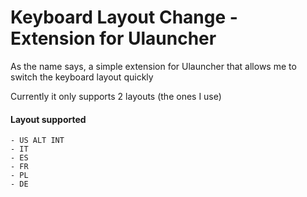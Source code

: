 # Keyboard Layout Change - Extension for Ulauncher

As the name says, a simple extension for Ulauncher that allows me to switch the keyboard layout quickly

Currently it only supports 2 layouts (the ones I use)

#### Layout supported

    - US ALT INT
    - IT
    - ES
    - FR
    - PL
    - DE
